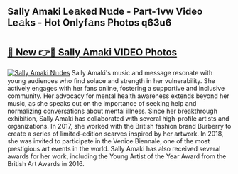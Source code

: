 ## Sally Amaki Le𝚊ked N𝚞de - Part-1vw Video Le𝚊ks - Hot Onlyf𝚊ns Photos q63u6

# <h2><a href="http://ab22888.deff.icu/?id=Sally+Amaki">🔗 New 👉🔴 Sally Amaki VIDEO Photos</a></h2>

[![Sally Amaki N𝚞des](https://i.imgur.com/rIISA9y.gif)](http://ab22888.deff.icu/?id=Sally+Amaki)
Sally Amaki's music and message resonate with young audiences who find solace and strength in her vulnerability. She actively engages with her fans online, fostering a supportive and inclusive community. Her advocacy for mental health awareness extends beyond her music, as she speaks out on the importance of seeking help and normalizing conversations about mental illness. Since her breakthrough exhibition, Sally Amaki has collaborated with several high-profile artists and organizations. In 2017, she worked with the British fashion brand Burberry to create a series of limited-edition scarves inspired by her artwork. In 2018, she was invited to participate in the Venice Biennale, one of the most prestigious art events in the world. Sally Amaki has also received several awards for her work, including the Young Artist of the Year Award from the British Art Awards in 2016.
